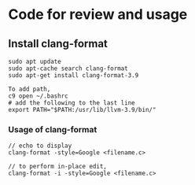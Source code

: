 
# Code for review and usage

## Install clang-format 

    sudo apt update
    sudo apt-cache search clang-format
    sudo apt-get install clang-format-3.9

    To add path, 
    c9 open ~/.bashrc
    # add the following to the last line
    export PATH="$PATH:/usr/lib/llvm-3.9/bin/" 

### Usage of clang-format

    // echo to display
    clang-format -style=Google <filename.c>

    // to perform in-place edit,
    clang-format -i -style=Google <filename.c> 
